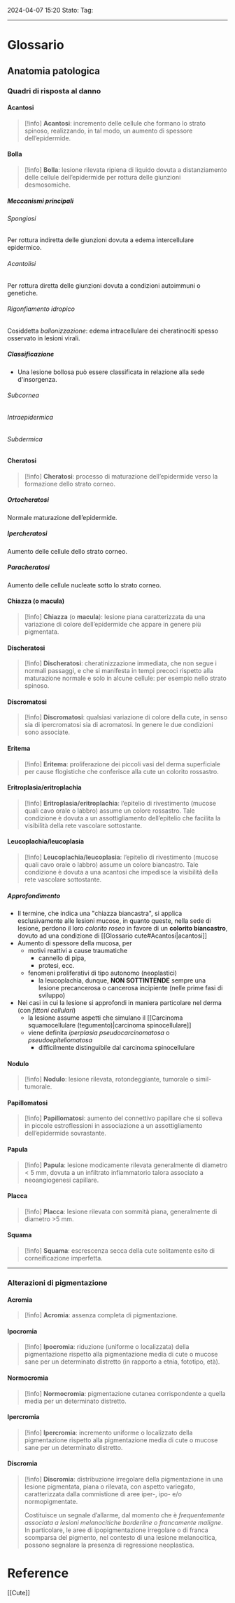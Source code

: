 2024-04-07 15:20
Stato:
Tag: 

---
# Glossario
## Anatomia patologica
### Quadri di risposta al danno
#### Acantosi
>[!info]
> **Acantosi**: incremento delle cellule che formano lo strato spinoso, realizzando, in tal modo, un aumento di spessore dell’epidermide.
#### Bolla
>[!info]
> **Bolla**: lesione rilevata ripiena di liquido dovuta a distanziamento delle cellule  dell’epidermide per rottura delle giunzioni desmosomiche.
##### Meccanismi principali
###### Spongiosi
Per rottura indiretta delle giunzioni dovuta a edema intercellulare epidermico.
###### Acantolisi
Per rottura diretta delle giunzioni dovuta a condizioni autoimmuni o genetiche.
###### Rigonfiamento idropico
Cosiddetta *ballonizzazione*: edema intracellulare dei cheratinociti spesso osservato in lesioni virali.
##### Classificazione
- Una lesione bollosa può essere classificata in relazione alla sede d'insorgenza.
###### Subcornea
###### Intraepidermica
###### Subdermica
#### Cheratosi
>[!info]
> **Cheratosi**: processo di maturazione dell’epidermide verso la formazione dello strato corneo.
##### Ortocheratosi
Normale maturazione dell’epidermide.
##### Ipercheratosi
Aumento delle cellule dello strato corneo.
##### Paracheratosi
Aumento delle cellule nucleate sotto lo strato corneo.
#### Chiazza (o macula)
>[!info]
> **Chiazza** (o **macula**): lesione piana caratterizzata da una variazione di colore dell’epidermide che appare in genere più pigmentata.
#### Discheratosi
>[!info]
> **Discheratosi**: cheratinizzazione immediata, che non segue i normali passaggi, e che si manifesta in tempi precoci rispetto alla maturazione normale e solo in alcune cellule: per esempio nello strato spinoso.
#### Discromatosi
>[!info]
> **Discromatosi**: qualsiasi variazione di colore della cute, in senso sia di ipercromatosi sia di acromatosi. In genere le due condizioni sono associate.
#### Eritema
>[!info]
> **Eritema**: proliferazione dei piccoli vasi del derma superficiale per cause flogistiche che conferisce alla cute un colorito rossastro.
#### Eritroplasia/eritroplachia
>[!info]
> **Eritroplasia/eritroplachia**: l’epitelio di rivestimento (mucose quali cavo orale o labbro) assume un colore rossastro. Tale condizione è dovuta a un assottigliamento dell’epitelio che facilita la visibilità della rete vascolare sottostante.
#### Leucoplachia/leucoplasia
>[!info]
> **Leucoplachia/leucoplasia**: l’epitelio di rivestimento (mucose quali cavo orale o labbro) assume un colore biancastro. Tale condizione è dovuta a una acantosi che impedisce la visibilità della rete vascolare sottostante.
##### Approfondimento
- Il termine, che indica una "chiazza biancastra", si applica esclusivamente alle lesioni mucose, in quanto queste, nella sede di lesione, perdono il loro *colorito roseo* in favore di un **colorito biancastro**, dovuto ad una condizione di [[Glossario cute#Acantosi|acantosi]]
- Aumento di spessore della mucosa, per
	- motivi reattivi a cause traumatiche
		- cannello di pipa,
		- protesi, ecc.
	- fenomeni proliferativi di tipo autonomo (neoplastici)
		- la leucoplachia, dunque, **NON SOTTINTENDE** sempre una lesione precancerosa o cancerosa incipiente (nelle prime fasi di sviluppo)
- Nei casi in cui la lesione si approfondi in maniera particolare nel derma (con *fittoni cellulari*)
	- la lesione assume aspetti che simulano il [[Carcinoma squamocellulare (tegumento)|carcinoma spinocellulare]]
	- viene definita *iperplasia pseudocarcinomatosa* o *pseudoepiteliomatosa*
		- difficilmente distinguibile dal carcinoma spinocellulare
#### Nodulo
>[!info]
> **Nodulo**: lesione rilevata, rotondeggiante, tumorale o simil-tumorale.
#### Papillomatosi
>[!info]
> **Papillomatosi**: aumento del connettivo papillare che si solleva in piccole estroflessioni in associazione a un assottigliamento dell’epidermide sovrastante.
#### Papula
>[!info]
> **Papula**: lesione modicamente rilevata generalmente di diametro < 5 mm, dovuta a un infiltrato infiammatorio talora associato a neoangiogenesi capillare.
#### Placca
>[!info]
> **Placca**: lesione rilevata con sommità piana, generalmente di diametro >5 mm.
#### Squama
>[!info]
> **Squama**: escrescenza secca della cute solitamente esito di corneificazione imperfetta.




---
### Alterazioni di pigmentazione
#### Acromia
>[!info]
> **Acromia**: assenza completa di pigmentazione.
#### Ipocromia
>[!info]
> **Ipocromia**: riduzione (uniforme o localizzata) della pigmentazione rispetto alla pigmentazione media di cute o mucose sane per un determinato distretto (in rapporto a etnia, fototipo, età).
#### Normocromia
>[!info]
> **Normocromia**: pigmentazione cutanea corrispondente a quella media per un determinato distretto.
#### Ipercromia
>[!info]
> **Ipercromia**: incremento uniforme o localizzato della pigmentazione rispetto alla pigmentazione media di cute o mucose sane per un determinato distretto.
#### Discromia
>[!info]
> **Discromia**: distribuzione irregolare della pigmentazione in una lesione pigmentata, piana o rilevata, con aspetto variegato, caratterizzata dalla commistione di aree iper-, ipo- e/o normopigmentate.
> 
> Costituisce un segnale d’allarme, dal momento che è *frequentemente associata a lesioni melanocitiche borderline o francamente maligne*. In particolare, le aree di ipopigmentazione irregolare o di franca scomparsa del pigmento, nel contesto di una lesione melanocitica, possono segnalare la presenza di regressione neoplastica.

# Reference
[[Cute]]